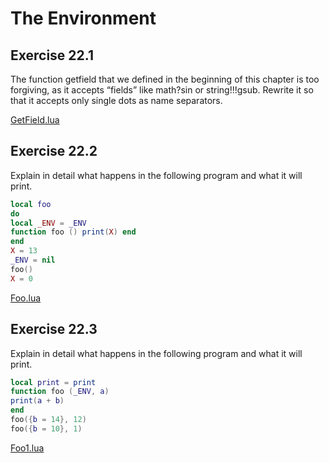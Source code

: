 # The Environment #

## Exercise 22.1 ##

The function getfield that we defined in the beginning of this chapter is too forgiving, as it accepts “fields” like math?sin or string!!!gsub. Rewrite it so that it accepts only single dots as name separators.

[GetField.lua](./Resources/GetField.lua)

## Exercise 22.2 ##

Explain in detail what happens in the following program and what it will print.

```lua
local foo
do
local _ENV = _ENV
function foo () print(X) end
end
X = 13
_ENV = nil
foo()
X = 0
```

[Foo.lua](./Resources/Foo.lua)

## Exercise 22.3 ##

Explain in detail what happens in the following program and what it will print.

```lua
local print = print
function foo (_ENV, a)
print(a + b)
end
foo({b = 14}, 12)
foo({b = 10}, 1)
```

[Foo1.lua](./Resources/Foo1.lua)